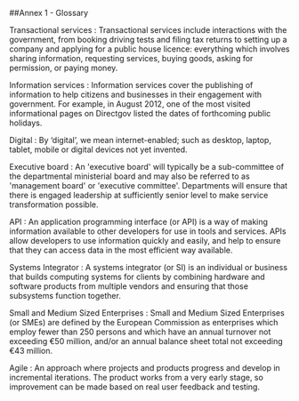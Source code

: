 ##Annex 1 - Glossary

Transactional services
: Transactional services include interactions with
the government, from booking driving tests and filing tax returns to
setting up a company and applying for a public house licence: everything
which involves sharing information, requesting services, buying goods,
asking for permission, or paying money.

Information services
: Information services cover the publishing of information to help citizens and businesses in their engagement with government. For example, in August 2012, one of the most visited informational pages on Directgov listed the dates of forthcoming public holidays.

Digital
: By ‘digital’, we mean internet-enabled; such as desktop,
laptop, tablet, mobile or digital devices not yet invented.

Executive board
: An 'executive board' will typically be a sub-committee of the departmental ministerial board and may also be referred to as 'management board' or 'executive committee'. 
Departments will ensure that there is engaged leadership at sufficiently senior level to make service transformation possible.

API
: An application programming interface (or API) is a way of making
information available to other developers for use in tools and services.
APIs allow developers to use information quickly and easily, and help to
ensure that they can access data in the most efficient way available.

Systems Integrator
: A systems integrator (or SI) is an individual or
business that builds computing systems for clients by combining hardware
and software products from multiple vendors and ensuring that those
subsystems function together.

Small and Medium Sized Enterprises
: Small and Medium Sized Enterprises (or SMEs) are defined by the European Commission as enterprises which
employ fewer than 250 persons and which have an annual turnover not
exceeding €50 million, and/or an annual balance sheet total not exceeding €43 million.

Agile
: An approach where projects and products progress and develop in
incremental iterations. The product works from a very early stage, so
improvement can be made based on real user feedback and testing.
